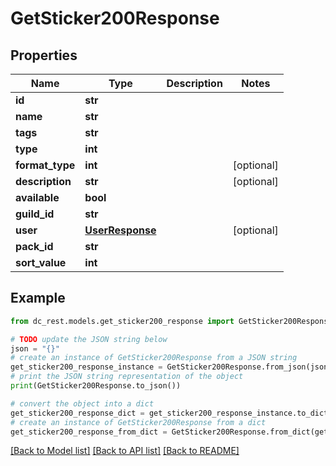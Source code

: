 # GetSticker200Response


## Properties

Name | Type | Description | Notes
------------ | ------------- | ------------- | -------------
**id** | **str** |  | 
**name** | **str** |  | 
**tags** | **str** |  | 
**type** | **int** |  | 
**format_type** | **int** |  | [optional] 
**description** | **str** |  | [optional] 
**available** | **bool** |  | 
**guild_id** | **str** |  | 
**user** | [**UserResponse**](UserResponse.md) |  | [optional] 
**pack_id** | **str** |  | 
**sort_value** | **int** |  | 

## Example

```python
from dc_rest.models.get_sticker200_response import GetSticker200Response

# TODO update the JSON string below
json = "{}"
# create an instance of GetSticker200Response from a JSON string
get_sticker200_response_instance = GetSticker200Response.from_json(json)
# print the JSON string representation of the object
print(GetSticker200Response.to_json())

# convert the object into a dict
get_sticker200_response_dict = get_sticker200_response_instance.to_dict()
# create an instance of GetSticker200Response from a dict
get_sticker200_response_from_dict = GetSticker200Response.from_dict(get_sticker200_response_dict)
```
[[Back to Model list]](../README.md#documentation-for-models) [[Back to API list]](../README.md#documentation-for-api-endpoints) [[Back to README]](../README.md)


